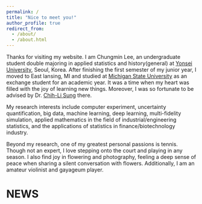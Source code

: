 ```yaml
---
permalink: /
title: "Nice to meet you!"
author_profile: true
redirect_from: 
  - /about/
  - /about.html
---
```


Thanks for visiting my website. I am Chungmin Lee, an undergraduate student double majoring in applied statistics and history(general) at [Yonsei University](https://www.yonsei.ac.kr/en_sc/index.jsp), Seoul, Korea. After finishing the first semester of my junior year, I moved to East lansing, MI and studied at [Michigan State University](https://msu.edu/) as an exchange student for an academic year. It was a time when my heart was filled with the joy of learning new things. Moreover, I was so fortunate to be advised by Dr. [Chih-Li Sung](https://chihli.github.io/) there.

My research interests include computer experiment, uncertainty quantification, big data, machine learning, deep learning, multi-fidelity simulation, applied mathematics in the field of industrial/engineering statistics, and the applications of statistics in finance/biotechnology industry.

Beyond my research, one of my greatest personal passions is tennis. Though not an expert, I love stepping onto the court and playing in any season. I also find joy in flowering and photography, feeling a deep sense of peace when sharing a silent conversation with flowers. Additionally, I am an amateur violinist and gayageum player.


NEWS
======
